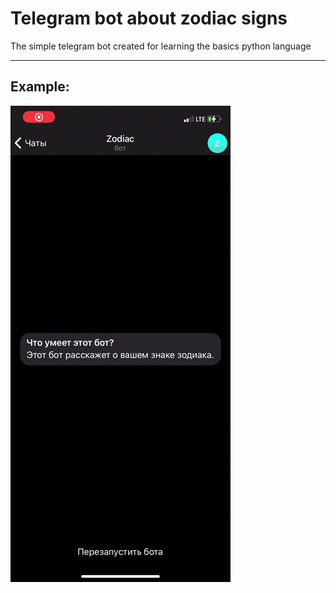  # Telegram bot about zodiac signs
 The simple telegram bot created for learning the basics python language
 ____
 ## Example:
 ![](https://github.com/olkhovichs/ZodiacTelegramBot/blob/master/img/example.gif)
